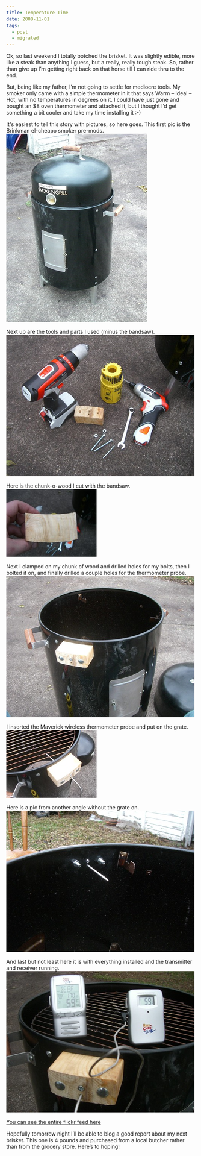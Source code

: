 ```yaml
---
title: Temperature Time
date: 2008-11-01
tags:
  - post
  - migrated
---
```


Ok, so last weekend I totally botched the brisket. It was slightly edible, more like a steak than anything I guess, but a really, really tough steak. So, rather than give up I’m getting right back on that horse till I can ride thru to the end.

But, being like my father, I’m not going to settle for mediocre tools. My smoker only came with a simple thermometer in it that says Warm – Ideal – Hot, with no temperatures in degrees on it. I could have just gone and bought an $8 oven thermometer and attached it, but I thought I’d get something a bit cooler and take my time installing it :-)

It's easiest to tell this story with pictures, so here goes. This first pic is the Brinkman el-cheapo smoker pre-mods.  
![Brinkman el-cheapo smoker](/images/posts/temperature-time/2993407764_1a8e0dc92a.jpg "Brinkman el-cheapo smoker")

Next up are the tools and parts I used (minus the bandsaw).  
![Tools and parts](/images/posts/temperature-time/2992563535_75d78922dd.jpg "Tools and parts")

Here is the chunk-o-wood I cut with the bandsaw.  
![Chunk-O-Wood](/images/posts/temperature-time/2992564485_9c3cc23cc9_m.jpg "Chunk-O-Wood")

Next I clamped on my chunk of wood and drilled holes for my bolts, then I bolted it on, and finally drilled a couple holes for the thermometer probe.  
![Brinkman hacked](/images/posts/temperature-time/2993411928_e82fc8c222.jpg "Brinkman hacked")

I inserted the Maverick wireless thermometer probe and put on the grate.  
![You've been probed](/images/posts/temperature-time/2993413134_3ca3c366bf_m.jpg "You've been probed")

Here is a pic from another angle without the grate on.  
![silly goose](/images/posts/temperature-time/2993414566_b5a7b8fb87.jpg "silly goose")

And last but not least here it is with everything installed and the transmitter and receiver running.  
![We have transmission](/images/posts/temperature-time/2993415836_971e9c1a46.jpg "We have transmission")

[You can see the entire flickr feed here](http://www.flickr.com/photos/jonmagic/)

Hopefully tomorrow night I’ll be able to blog a good report about my next brisket. This one is 4 pounds and purchased from a local butcher rather than from the grocery store. Here’s to hoping!
